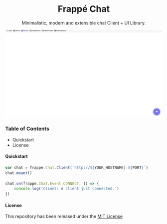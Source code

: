 <div align="center">
	<a href="https://achillesrasquinha.github.io/chat">
		<!-- TODO: logo -->
		<img src="" height="200">
	</a>
	<h1>Frappé Chat</h1>
	<p class="center">
		Minimalistic, modern and extensible chat Client + UI Library.
	</p>
</div>

![](.github/sample.gif)

### Table of Contents
* Quickstart
* License

#### Quickstart


```js
var chat = frappe.Chat.Client(`http://${YOUR_HOSTNAME}:${PORT}`)
chat.mount()

chat.on(frappe.Chat.Event.CONNECT, () => {
	console.log('Client: A client just connected.')
})
```

#### License
This repository has been released under the [MIT License](LICENSE)